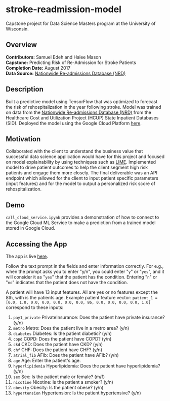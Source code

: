 # stroke-readmission-model
Capstone project for Data Science Masters program at the University of Wisconsin.  

## Overview
**Contributors:** Samuel Edeh and Halee Mason <br>
**Capstone:** Predicting Risk of Re-Admission for Stroke Patients <br>
**Completion Date:** August 2017 <br> 
**Data Source:** [Nationwide Re-admissions Database (NRD)](https://www.hcup-us.ahrq.gov/nrdoverview.jsp)

## Description
Built a predictive model using TensorFlow that was optimized to forecast the risk of rehospitalization in the year following stroke. Model was trained on data from the [Nationwide Re-admissions Database (NRD)](https://www.hcup-us.ahrq.gov/nrdoverview.jsp) from the Healthcare Cost and Utilization Project (HCUP) State Inpatient Databases (SID). Deployed the model using the Google Cloud Platform [here](https://capstoneproj.herokuapp.com/).

## Motivation
Collaborated with the client to understand the business value that successful data science application would have for this project and focused on model explainability by using techniques such as [LIME](https://github.com/marcotcr/lime). Implemented model to drive patient outcomes to help the client segment high risk patients and engage them more closely. The final deliverable was an API endpoint which allowed for the client to input patient specific parameters (input features) and for the model to output a personalized risk score of rehospitalization. 


## Demo
`call_cloud_service.ipynb` provides a demonstration of how to connect to the Google Cloud ML Service to make a prediction from a trained model stored in Google Cloud.

## Accessing the App
The app is live [here](https://capstoneproj.herokuapp.com/).

Follow the text prompt in the fields and enter information correctly. For e.g., when the prompt asks you to enter "y/n", you could enter "`y`" or "`yes`", and it will consider it as "`yes`" that the patient has the condition. Entering "`n`" or "`no`" indicates that the patient does not have the condition. 

A patient will have 13 input features. All are yes or no features except the 8th, with is the patients age. Example patient feature vector: `patient_1 = [0.0, 1.0, 0.0, 0.0, 0.0, 0.0, 0.0, 86, 0.0, 0.0, 0.0, 0.0, 1.0]` correspond to these inputs:

1. `pay1_private` PrivateInsurance: Does the patient have private insurance? (y/n)
2. `metro` Metro: Does the patient live in a metro area? (y/n)
3. `diabetes` Diabetes: Is the patient diabetic? (y/n)
4. `copd` COPD: Does the patient have COPD? (y/n)
5. `ckd` CKD: Does the patient have CKD? (y/n)
6. `chf` CHF: Does the patient have CHF? (y/n)
7. `atrial_fib` AFib: Does the patient have AFib? (y/n)
8. `age` Age: Enter the patient's age.
9. `hyperlipidemia` Hyperlipidemia: Does the patient have hyperlipidemia? (y/n)
10. `sex` Sex: Is the patient male or female? (m/f)
11. `nicotine` Nicotine: Is the patient a smoker? (y/n)
12. `obesity` Obesity: Is the patient obese? (y/n)
13. `hypertension` Hypertension: Is the patient hypertensive? (y/n)
